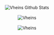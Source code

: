<div align="center">
  <img src="https://github-readme-stats.vercel.app/api?username=vheins&show_icons=true&theme=dracula" alt="Vheins Github Stats">
</div>

<br/>

<div align="center">
  <img src="https://github-readme-stats.vercel.app/api/top-langs/?username=Vheins&theme=blue-green" alt="Vheins" />
</div>

<br>

<div align="center">
  <img align="center" src="https://github-readme-streak-stats.herokuapp.com/?user=Vheins&" alt="Vheins" />
</div>

<br>
